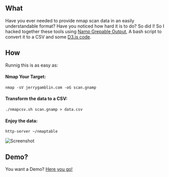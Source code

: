 ## What

Have you ever needed to provide nmap scan data in an easily understandable format? Have you noticed how hard it is to do?  So did I! 
So I hacked together these tools using [Namp Grepable Output](https://nmap.org/book/output-formats-grepable-output.html), A bash script to convert it to a CSV and some [D3.js code](https://d3js.org/).

## How

Runnig this is as easy as:

#### Nmap Your Target:
`nmap -sV jerrygamblin.com -oG scan.gnamp`

#### Transform the data to a CSV:
`./nmapcsv.sh scan.gnamp > data.csv`

#### Enjoy the data:
`http-server ~/nmaptable`

![Screenshot](https://raw.githubusercontent.com/jgamblin/nmaptable/master/Screen%20Shot%202017-09-07%20at%208.13.00%20PM.png)

## Demo? 

You want a Demo? [Here you go!](http://htmlpreview.github.io/?https://raw.githubusercontent.com/jgamblin/nmaptable/master/nmap.html)
